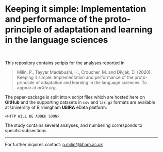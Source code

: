 # Keeping it simple: Implementation and performance of the proto-principle of adaptation and learning in the language sciences

<br>

This repository contains scripts for the analyses reported in

> Milin, P., Tayyar Madabushi, H., Croucher, M. and Divjak, D. (2020). Keeping it simple: Implementation and performance of the proto-principle of adaptation and learning in the language sciences. To appear at *arXiv.org*.

The paper-package is split into `R` script files which are hosted here on **GitHub** and the supporting datasets in `csv` and `tar.gz` formats are available at University of Birmingham **UBIRA** eData platform:

    <HTTP WILL BE ADDED SOON>

The study contains several analyses, and numbering corresponds to specific subsections.

- - -

For further inquires contact: p.milin@bham.ac.uk
